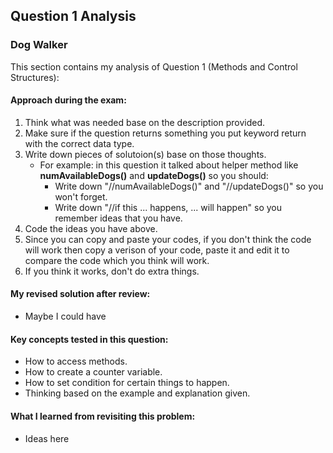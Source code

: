 ## Question 1 Analysis

### Dog Walker

This section contains my analysis of Question 1 (Methods and Control Structures):

#### Approach during the exam:

1. Think what was needed base on the description provided.
2. Make sure if the question returns something you put keyword return with the correct data type.
3. Write down pieces of solutoion(s) base on those thoughts.
   - For example: in this question it talked about helper method like **numAvailableDogs()** and **updateDogs()** so you should:
      - Write down "//numAvailableDogs()" and "//updateDogs()" so you won't forget.
      - Write down "//if this ... happens, ... will happen" so you remember ideas that you have.
4. Code the ideas you have above.
5. Since you can copy and paste your codes, if you don't think the code will work then copy a verison of your code, paste it and edit it to compare the code which you think will work.
6. If you think it works, don't do extra things.
   

#### My revised solution after review:

- Maybe I could have 
  
#### Key concepts tested in this question:

- How to access methods.
- How to create a counter variable.
- How to set condition for certain things to happen.
- Thinking based on the example and explanation given.

#### What I learned from revisiting this problem:

- Ideas here

